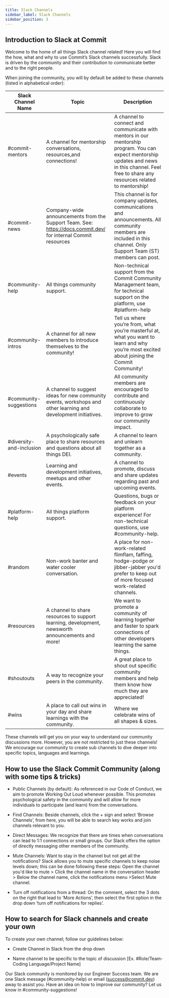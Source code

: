 ```yaml
---
title: Slack Channels
sidebar_label: Slack Channels
sidebar_position: 3
---
```


## Introduction to Slack at Commit

Welcome to the home of all things Slack channel related! Here you will find the how, what and why to use Commit’s Slack channels successfully. Slack is driven by the community and their contribution to communicate better and to the right people. 

When joining the community, you will by default be added to these channels (listed in alphabetical order):

| Slack Channel Name | Topic | Description  |
| ---------------- | --------------- | ------ |
| #commit-mentors | A channel for mentorship conversations, resources,and  connections! | A channel to connect and communicate with mentors in our mentorship program. You can expect mentorship updates and news in this channel. Feel free to share any resources related to mentorship! |
| #commit-news | Company-wide announcements from the Support Team. See: https://docs.commit.dev/ for internal Commit resources | This channel is for company updates, communications and announcements. All community members are included in this channel. Only Support Team (ST) members can post. |
| #community-help | All things community support. | Non-technical support from the Commit Community Management team, for technical support on the platform, use #platform-help |
| #community-intros | A channel for all new members to introduce themselves to the community!    | Tell us where you’re from, what you’re masterful at, what you want to learn and why you’re most excited about joining the Commit Community! |
| #community-suggestions | A channel to suggest ideas for new community events, workshops and other learning and development initiatives. | All community members are encouraged to contribute and continuously collaborate to improve to grow our community impact. |
| #diversity-and-inclusion | A psychologically safe place to share resources and questions about all things DEI. | A channel to learn and unlearn together as a community. |
| #events | Learning and development initiatives, meetups and other events. | A channel to promote, discuss and share updates regarding past and upcoming events. |
| #platform-help | All things platform support. | Questions, bugs or feedback on your platform experience! For non-technical questions, use #community-help. |
| #random | Non-work banter and water cooler conversation. | A place for non-work-related flimflam, faffing, hodge-podge or jibber-jabber you'd prefer to keep out of more focused work-related channels. |
| #resources | A channel to share resources to support learning, development, newsworth announcements and more! | We want to promote a community of learning together and faster to spark connections of other developers learning the same things. |
| #shoutouts | A way to recognize your peers in the community. | A great place to shout out specific community members and help them know how much they are appreciated! |
| #wins | A place to call out wins in your day and share learnings with the community. | Where we celebrate wins of all shapes & sizes. |

These channels will get you on your way to understand our community discussions more. However, you are not restricted to just these channels! We encourage our community to create sub channels to dive deeper into specific topics, languages and learnings.

## How to use the Slack Commit Community (along with some tips & tricks)

-   Public Channels (by default): As referenced in our Code of Conduct, we aim to promote Working Out Loud whenever possible. This promotes psychological safety in the community and will allow for more individuals to participate (and learn) from the conversations.
    
-   Find Channels: Beside channels, click the + sign and select ‘Browse Channels’, from here, you will be able to search key works and join channels relevant to you.
    
-   Direct Messages: We recognize that there are times when conversations can lead to 1:1 connections or small groups. Our Slack offers the option of directly messaging other members of the community.
    
-   Mute Channels: Want to stay in the channel but not get all the notifications? Slack allows you to mute specific channels to keep noise levels down; this can be done following these steps: Open the channel you'd like to mute > Click the channel name in the conversation header > Below the channel name, click the notifications menu >Select Mute channel.
    
-   Turn off notifications from a thread: On the comment, select the 3 dots on the right that lead to ‘More Actions’, then select the first option in the drop down ‘turn off notifications for replies’.
 

## How to search for Slack channels and create your own

To create your own channel; follow our guidelines below:

-   Create Channel in Slack from the drop down
    
-   Name channel to be specific to the topic of discussion [Ex. #Role/Team-Coding Language/Project Name]

Our Slack community is monitored by our Engineer Success team. We are one Slack message (#community-help) or email (success@commit.dev) away to assist you. Have an idea on how to improve our community? Let us know in #community-suggestions!
